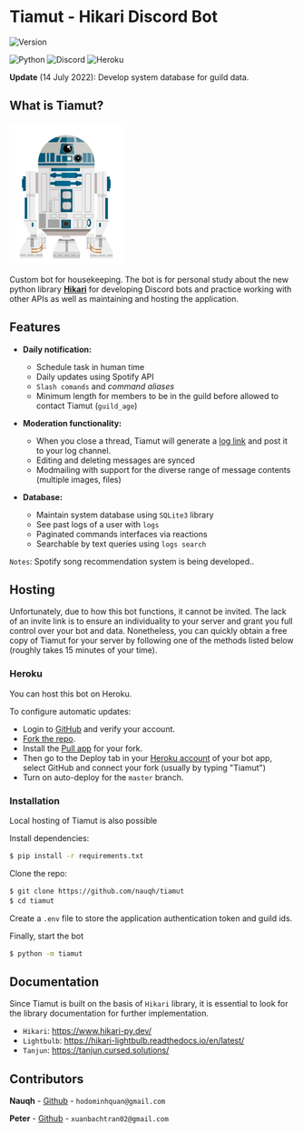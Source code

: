 # Tiamut - Hikari Discord Bot                          

![Version](https://img.shields.io/badge/Latest%20Version-V2.1.0-blue?style=for-the-badge)

![Python](https://img.shields.io/badge/Made%20With-Python%203.8-blue.svg?style=for-the-badge&logo=Python)
![Discord](https://img.shields.io/discord/574921006817476608.svg?label=Discord&logo=Discord&colorB=7289da&style=for-the-badge)
![Heroku](https://img.shields.io/badge/deploy_to-heroku-997FBC.svg?style=for-the-badge&logo=Heroku)

**Update** (14 July 2022): Develop system database for guild data.
## What is Tiamut?

<img src="R2-D2.gif" alt="drawing" width="200" height="250"/>

Custom bot for housekeeping. The bot is for personal study about the new python library [**Hikari**](https://www.hikari-py.dev/) for developing Discord bots and practice working with other APIs as well as maintaining and hosting the application.

## Features

* **Daily notification:**
  * Schedule task in human time
  * Daily updates using Spotify API
  * `Slash comands` and *command aliases*
  * Minimum length for members to be in the guild before allowed to contact Tiamut (`guild_age`)

* **Moderation functionality:**
  * When you close a thread, Tiamut will generate a [log link](https://logs.modmail.dev/example) and post it to your log channel.
  * Editing and deleting messages are synced
  * Modmailing with support for the diverse range of message contents (multiple images, files)

* **Database:**
  * Maintain system database using `SQLite3` library
  * See past logs of a user with `logs`
  * Paginated commands interfaces via reactions
  * Searchable by text queries using `logs search`

`Notes`: Spotify song recommendation system is being developed..

## Hosting

Unfortunately, due to how this bot functions, it cannot be invited. The lack of an invite link is to ensure an individuality to your server and grant you full control over your bot and data. Nonetheless, you can quickly obtain a free copy of Tiamut for your server by following one of the methods listed below (roughly takes 15 minutes of your time).

### Heroku

You can host this bot on Heroku.

To configure automatic updates:
 - Login to [GitHub](https://github.com/) and verify your account.
 - [Fork the repo](https://github.com/kyb3r/modmail/fork).
 - Install the [Pull app](https://github.com/apps/pull) for your fork. 
 - Then go to the Deploy tab in your [Heroku account](https://dashboard.heroku.com/apps) of your bot app, select GitHub and connect your fork (usually by typing "Tiamut") 
 - Turn on auto-deploy for the `master` branch.


### Installation

Local hosting of Tiamut is also possible

Install dependencies:

```sh
$ pip install -r requirements.txt
```

Clone the repo:

```sh
$ git clone https://github.com/nauqh/tiamut
$ cd tiamut
```

Create a `.env` file to store the application authentication token and guild ids.

Finally, start the bot

```sh
$ python -m tiamut
```

## Documentation

Since Tiamut is built on the basis of `Hikari` library, it is essential to look for the library documentation for further implementation. 

- `Hikari`: https://www.hikari-py.dev/
- `Lightbulb`: https://hikari-lightbulb.readthedocs.io/en/latest/
- `Tanjun`: https://tanjun.cursed.solutions/

## Contributors

**Nauqh** - [Github](https://github.com/nauqh) - `hodominhquan@gmail.com`

**Peter** - [Github](https://github.com/xuanbachtran02) - `xuanbachtran02@gmail.com`
